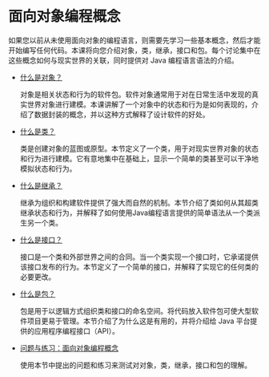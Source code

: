 # 面向对象编程概念

如果您以前从未使用面向对象的编程语言，则需要先学习一些基本概念，然后才能开始编写任何代码。本课将向您介绍对象，类，继承，接口和包。每个讨论集中在这些概念如何与现实世界的关联，同时提供对 Java 编程语言语法的介绍。

* [什么是对象？](./obgect.md)

    对象是相关状态和行为的软件包。软件对象通常用于对在日常生活中发现的真实世界对象进行建模。本课讲解了一个对象中的状态和行为是如何表现的，介绍了数据封装的概念，并以这种方式解释了设计软件的好处。

* [什么是类？](./class.md)

    类是创建对象的蓝图或原型。本节定义了一个类，用于对现实世界对象的状态和行为进行建模。它有意地集中在基础上，显示一个简单的类甚至可以干净地模拟状态和行为。

* [什么是继承？](./inheritance.md)

    继承为组织和构建软件提供了强大而自然的机制。本节介绍了类如何从其超类继承状态和行为，并解释了如何使用Java编程语言提供的简单语法从一个类派生另一个类。

* [什么是接口？](./interface.md)

    接口是一个类和外部世界之间的合同。当一个类实现一个接口时，它承诺提供该接口发布的行为。本节定义了一个简单的接口，并解释了实现它的任何类的必要更改。

* [什么是包？](./package.md)

    包是用于以逻辑方式组织类和接口的命名空间。将代码放入软件包可使大型软件项目更易于管理。本节介绍了为什么这是有用的，并将介绍给 Java 平台提供的应用程序编程接口（API）。

* [问题与练习：面向对象编程概念](./qande.md)

    使用本节中提出的问题和练习来测试对对象，类，继承，接口和包的理解。
